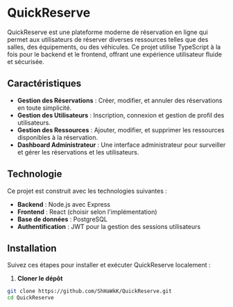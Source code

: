 # QuickReserve

QuickReserve est une plateforme moderne de réservation en ligne qui permet aux utilisateurs de réserver diverses ressources telles que des salles, des équipements, ou des véhicules. Ce projet utilise TypeScript à la fois pour le backend et le frontend, offrant une expérience utilisateur fluide et sécurisée.

## Caractéristiques

- **Gestion des Réservations** : Créer, modifier, et annuler des réservations en toute simplicité.
- **Gestion des Utilisateurs** : Inscription, connexion et gestion de profil des utilisateurs.
- **Gestion des Ressources** : Ajouter, modifier, et supprimer les ressources disponibles à la réservation.
- **Dashboard Administrateur** : Une interface administrateur pour surveiller et gérer les réservations et les utilisateurs.

## Technologie

Ce projet est construit avec les technologies suivantes :
- **Backend** : Node.js avec Express
- **Frontend** : React (choisir selon l'implémentation)
- **Base de données** : PostgreSQL
- **Authentification** : JWT pour la gestion des sessions utilisateurs

## Installation

Suivez ces étapes pour installer et exécuter QuickReserve localement :

1. **Cloner le dépôt**

```bash
git clone https://github.com/ShHaWkK/QuickReserve.git
cd QuickReserve
